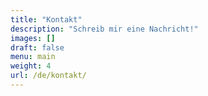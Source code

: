 ```yaml
---
title: "Kontakt"
description: "Schreib mir eine Nachricht!"
images: []
draft: false
menu: main
weight: 4
url: /de/kontakt/
---
```

